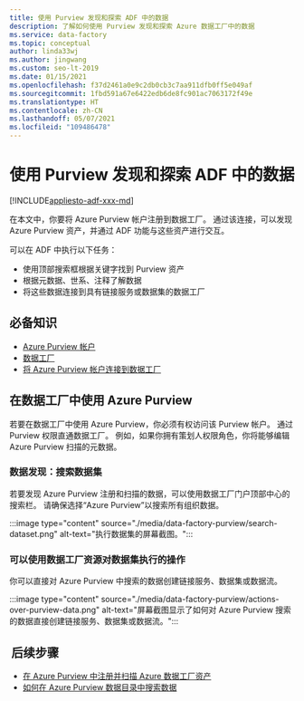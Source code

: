 ```yaml
---
title: 使用 Purview 发现和探索 ADF 中的数据
description: 了解如何使用 Purview 发现和探索 Azure 数据工厂中的数据
ms.service: data-factory
ms.topic: conceptual
author: linda33wj
ms.author: jingwang
ms.custom: seo-lt-2019
ms.date: 01/15/2021
ms.openlocfilehash: f37d2461a0e9c2db0cb3c7aa911dfb0ff5e049af
ms.sourcegitcommit: 1fbd591a67e6422edb6de8fc901ac7063172f49e
ms.translationtype: HT
ms.contentlocale: zh-CN
ms.lasthandoff: 05/07/2021
ms.locfileid: "109486478"
---
```

# <a name="discover-and-explore-data-in-adf-using-purview"></a>使用 Purview 发现和探索 ADF 中的数据

[!INCLUDE[appliesto-adf-xxx-md](includes/appliesto-adf-xxx-md.md)]

在本文中，你要将 Azure Purview 帐户注册到数据工厂。 通过该连接，可以发现 Azure Purview 资产，并通过 ADF 功能与这些资产进行交互。 

可以在 ADF 中执行以下任务： 
- 使用顶部搜索框根据关键字找到 Purview 资产 
- 根据元数据、世系、注释了解数据 
- 将这些数据连接到具有链接服务或数据集的数据工厂 

## <a name="prerequisites"></a>必备知识 
- [Azure Purview 帐户](../purview/create-catalog-portal.md) 
- [数据工厂](./quickstart-create-data-factory-portal.md) 
- [将 Azure Purview 帐户连接到数据工厂](./connect-data-factory-to-azure-purview.md) 

## <a name="using-azure-purview-in-data-factory"></a>在数据工厂中使用 Azure Purview 

若要在数据工厂中使用 Azure Purview，你必须有权访问该 Purview 帐户。 通过 Purview 权限直通数据工厂。 例如，如果你拥有策划人权限角色，你将能够编辑 Azure Purview 扫描的元数据。 

### <a name="data-discovery-search-datasets"></a>数据发现：搜索数据集 

若要发现 Azure Purview 注册和扫描的数据，可以使用数据工厂门户顶部中心的搜索栏。 请确保选择“Azure Purview”以搜索所有组织数据。 

:::image type="content" source="./media/data-factory-purview/search-dataset.png" alt-text="执行数据集的屏幕截图。":::

### <a name="actions-that-you-can-perform-over-datasets-with-data-factory-resources"></a>可以使用数据工厂资源对数据集执行的操作 
你可以直接对 Azure Purview 中搜索的数据创建链接服务、数据集或数据流。

:::image type="content" source="./media/data-factory-purview/actions-over-purview-data.png" alt-text="屏幕截图显示了如何对 Azure Purview 搜索的数据直接创建链接服务、数据集或数据流。":::

##  <a name="nextsteps"></a>后续步骤 

- [在 Azure Purview 中注册并扫描 Azure 数据工厂资产](../purview/register-scan-azure-synapse-analytics.md)
- [如何在 Azure Purview 数据目录中搜索数据](../purview/how-to-search-catalog.md)
